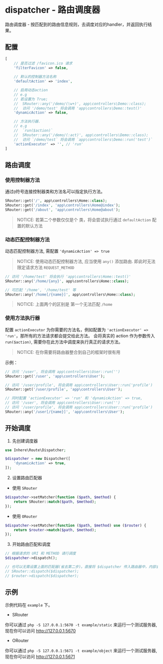 # dispatcher - 路由调度器

路由调度器 - 按匹配到的路由信息规则，去调度对应的handler，并返回执行结果。

## 配置

```php
[
    // 是否过滤 /favicon.ico 请求
    'filterFavicon' => false,
    
    // 默认的控制器方法名称
    'defaultAction' => 'index',

    // 启用动态action
    // e.g
    // 若设置为 True;
    //  SRouter::any('/demo/(\w+)', app\controllers\Demo::class);
    //  访问 '/demo/test' 将会调用 'app\controllers\Demo::test()'
    'dynamicAction' => false,

    // 方法执行器. 
    // e.g
    //  `run($action)`
    //  SRouter::any('/demo/(:act)', app\controllers\Demo::class);
    //  访问 `/demo/test` 将会调用 `app\controllers\Demo::run('test')`
    'actionExecutor' => '', // 'run'
]
```

## 路由调度

### 使用控制器方法

通过`@`符号连接控制器类和方法名可以指定执行方法。

```php
SRouter::get('/', app\controllers\Home::class);
SRouter::get('/index', 'app\controllers\Home@index');
SRouter::get('/about', 'app\controllers\Home@about');
```

> NOTICE: 若第二个参数仅仅是个 类，将会尝试执行通过 `defaultAction` 配置的默认方法

### 动态匹配控制器方法

动态匹配控制器方法, 需配置 `'dynamicAction' => true`

> NOTICE: 使用动态匹配控制器方法, 应当使用 `any()` 添加路由. 即此时无法限定请求方法 `REQUEST_METHOD`

```php
// 访问 '/home/test' 将会执行 'app\controllers\Home::test()'
SRouter::any('/home/{any}', app\controllers\Home::class);

// 可匹配 '/home', '/home/test' 等
SRouter::any('/home[/{name}]', app\controllers\Home::class);
```

> NOTICE: 上面两个的区别是 第一个无法匹配 `/home`

### 使用方法执行器

配置 `actionExecutor` 为你需要的方法名，例如配置为 `'actionExecutor' => 'run'`，那所有的方法请求都会提交给此方法。
会将真实的 action 作为参数传入`run($action)`, 需要你在此方法中调度来执行真正的请求方法。

> NOTICE: 在你需要将路由器整合到自己的框架时很有用

示例：

```php
// 访问 '/user', 将会调用 app\controllers\User::run('')
SRouter::get('/user', 'app\controllers\User');

// 访问 '/user/profile', 将会调用 app\controllers\User::run('profile')
SRouter::get('/user/profile', 'app\controllers\User');

// 同时配置 'actionExecutor' => 'run' 和 'dynamicAction' => true,
// 访问 '/user', 将会调用 app\controllers\User::run('')
// 访问 '/user/profile', 将会调用 app\controllers\User::run('profile')
SRouter::any('/user[/{name}]', 'app\controllers\User');
```

## 开始调度

1. 先创建调度器

```php
use Inhere\Route\Dispatcher;

$dispatcher = new Dispatcher([
    'dynamicAction' => true,
]);
```

2. 设置路由匹配器

- 使用 `SRouter`

```php
$dispatcher->setMatcher(function ($path, $method) {
    return SRouter::match($path, $method);
});
```

- 使用 `ORouter`

```php
$dispatcher->setMatcher(function ($path, $method) use ($router) {
    return $router->match($path, $method);
});
```

3. 开始路由匹配和调度

```php
// 根据请求的 URI 和 METHOD 请行调度
$dispatcher->dispatch();

// 也可以无需设置上面的匹配器(省去第二步)。直接将 $dispatcher 传入路由器中，内部会自动设置匹配器
// SRouter::dispatch($dispatcher);
// $router->dispatch($dispatcher);
```

## 示例

示例代码在 `example` 下。

- SRouter

你可以通过 `php -S 127.0.0.1:5670 -t example/static` 来运行一个测试服务器, 现在你可以访问 http://127.0.0.1:5670

- ORouter

你可以通过 `php -S 127.0.0.1:5671 -t example/object` 来运行一个测试服务器, 现在你可以访问 http://127.0.0.1:5671
